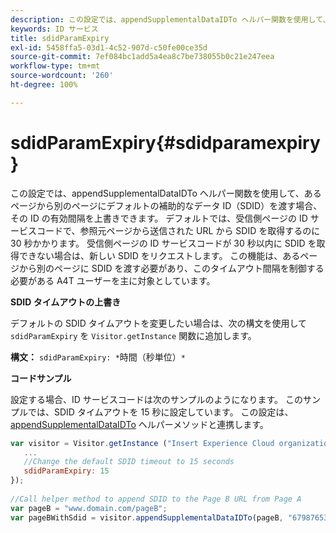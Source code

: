 ```yaml
---
description: この設定では、appendSupplementalDataIDTo ヘルパー関数を使用して、あるページから別のページにデフォルトの補助的なデータ ID（SDID）を渡す場合、その ID の有効間隔を上書きできます。 デフォルトでは、受信側ページの ID サービスコードで、参照元ページから送信された URL から SDID を取得するのに 30 秒かかります。 受信側ページの ID サービスコードが 30 秒以内に SDID を取得できない場合は、新しい SDID をリクエストします。 この機能は、あるページから別のページに SDID を渡す必要があり、このタイムアウト間隔を制御する必要がある A4T ユーザーを主に対象としています。
keywords: ID サービス
title: sdidParamExpiry
exl-id: 5458ffa5-03d1-4c52-907d-c50fe00ce35d
source-git-commit: 7ef084bc1add5a4ea8c7be738055b0c21e247eea
workflow-type: tm+mt
source-wordcount: '260'
ht-degree: 100%

---
```


# sdidParamExpiry{#sdidparamexpiry}

この設定では、appendSupplementalDataIDTo ヘルパー関数を使用して、あるページから別のページにデフォルトの補助的なデータ ID（SDID）を渡す場合、その ID の有効間隔を上書きできます。 デフォルトでは、受信側ページの ID サービスコードで、参照元ページから送信された URL から SDID を取得するのに 30 秒かかります。 受信側ページの ID サービスコードが 30 秒以内に SDID を取得できない場合は、新しい SDID をリクエストします。 この機能は、あるページから別のページに SDID を渡す必要があり、このタイムアウト間隔を制御する必要がある A4T ユーザーを主に対象としています。

**SDID タイムアウトの上書き**

デフォルトの SDID タイムアウトを変更したい場合は、次の構文を使用して `sdidParamExpiry` を `Visitor.getInstance` 関数に追加します。

**構文：** `sdidParamExpiry: *`時間（秒単位）`*`

**コードサンプル**

設定する場合、ID サービスコードは次のサンプルのようになります。 このサンプルでは、SDID タイムアウトを 15 秒に設定しています。 この設定は、[appendSupplementalDataIDTo](../../library/get-set/appendsupplementaldataidto.md#reference-65d09de6fde0418f8c62fa79304a755d) ヘルパーメソッドと連携します。

```js
var visitor = Visitor.getInstance ("Insert Experience Cloud organization ID here",{ 
   ... 
   //Change the default SDID timeout to 15 seconds 
   sdidParamExpiry: 15 
}); 
 
//Call helper method to append SDID to the Page B URL from Page A 
var pageB = "www.domain.com/pageB"; 
var pageBWithSdid = visitor.appendSupplementalDataIDTo(pageB, "67987653465787219"); 
```
